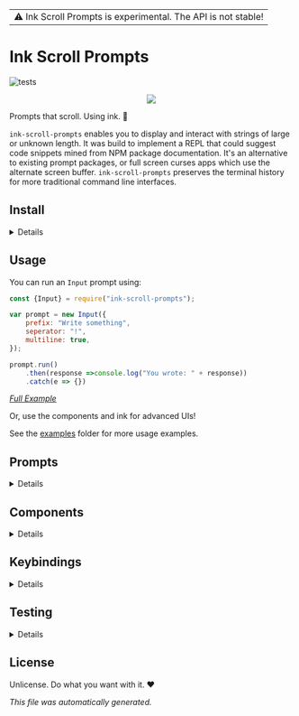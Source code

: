 <table>
<tr>
<td>
⚠️ Ink Scroll Prompts is experimental. The API is not stable!
</td>
</tr>
</table>

# Ink Scroll Prompts 

![tests](https://github.com/Brittany-Reid/ink-scroll-prompts/actions/workflows/test.yml/badge.svg)

<p align="center">
<img src="/assets/media/input.gif"/>
</p>

Prompts that scroll. Using ink. 🎉

`ink-scroll-prompts` enables you to display and interact with strings of large or unknown length. It was build to implement a REPL that could suggest code snippets mined from NPM package documentation. It's an alternative to existing prompt packages, or full screen curses apps which use the alternate screen buffer. `ink-scroll-prompts` preserves the terminal history for more traditional command line interfaces.
## Install 
<details>


The package is currently not published on NPM.

You can install it from GitHub using:

```sh
npm install --save "https://github.com/Brittany-Reid/ink-scroll-prompts.git"
```

I recommend using a specific commit using:

```
npm install --save "https://github.com/Brittany-Reid/ink-scroll-prompts.git#commit"
```
</details>

## Usage

You can run an `Input` prompt using:

```js
const {Input} = require("ink-scroll-prompts");

var prompt = new Input({
    prefix: "Write something",
    seperator: "!",
    multiline: true,
});

prompt.run()
    .then(response =>console.log("You wrote: " + response))
    .catch(e => {})
```
*[Full Example](/examples/prompts/input.js)*

Or, use the components and ink for advanced UIs!

See the [examples](/examples) folder for more usage examples.











## Prompts
<details>

### `Input`

An input prompt, extending `Prompt`. It implements a `HandledInputPrompt`.

#### Options

<details>

Accepts all `HandledInputPrompt` properties.

##### heightOffset

Default `1`. Adjust the maxHeight of the component, if you want previous terminal lines to always be visable.

</details>


### `Select`

A prompt for selecting from a list, extending `Prompt`. It implements a `SelectComponent`.

```js
const {Select} = require("ink-scroll-prompts");

async function main(){
    var prompt = new Select({
        message: "Save and exit?",
        items: ["Save and exit", "Exit without saving", "Cancel"]
    });

    var result = await prompt.run();
}
```
*[Full Example](/examples/prompts/select.js)*

#### Options

<details>

Accepts all `SelectComponent` properties.

##### message
Type : `string`

A single line message string to display above the list. This string truncates if it is too big to be displayed. Future support for multilines may be possible when ink supports a maxHeight property.

##### items
Type : `array`

An array of strings to display as options. You may also pass an array of objects with a `label` field.

##### heightOffset
Type : `number`

Default `1`. Adjust the maxHeight of the component, if you want previous terminal lines to always be visable.

</details>



</details>

## Components
<details>

### `InputPrompt`

An input prompt, which can be used to accept text input, provide completions and suggestions.

```js
ink.render(e(Inputprompt, properties));
```

#### Properties

<details>

##### initialText
Type : `string`

Set an initial input string.

##### placeholder
Type : `string`

Set a placeholder string that appears when input is empty.

##### completions
Type : `Array<string>`

Array of string completions that display inline at the end of input as you type.

##### complete
Type : `function(input : string, lastWord : string, cursor : number, completions : Array<String>) : string`

Custom complete function. Returns a string match.

##### multiline
Type : `boolean`

Allow user to insert a newline using cursorDown on last line. Default `false`.

Initial input and copy-pasted input can still include newlines.

##### disableNewLines
Type : `boolean`

If multiline is `false`, disable newlines in input. This enforces no newlines in initial input and copy pasted input. Default `false`.

##### newlineOnDown
Type : `boolean`

If multiline is `true`, disable newlines on cursor down. Useful if mapping newline to a specific key, see the [editor prompt](/examples/components/editor-prompt) example.

##### accentColor
Type : `string`

The accent colour, a string recognized by ink and chalk. Default: `cyan`.

</details>

### `HandledInputPrompt`

An `InputPrompt` that implements `ink.useInput` for you. It accepts all of `InputPrompt`'s properties. 

```js
ink.render(e(HandledInputprompt, properties));
```

#### Properties

<details>

##### useDefaultKeys
Type : `boolean`

If `HandledInputPrompt` should use the default keybindings defined at `InputPrompt.DefaultKeyBindings`. Default: `true`.

##### additionalKeys
Type : `object`

Supply custom keybindings. If `useDefaultKeys` is false, this will be the only keybindings, if true, it will only be combined with existing keys. To overwrite keybindings, set `useDefaultKeys` false, and supply a modified copy of `InputPrompt.DefaultKeyBindings` here.


</details>

### `InputBox`

And Input Box is the base component for accepting and navigating text input.
</details>

## Keybindings
<details>


While you can create your own components that handle input, each component already has a handled version with default handling.


| KeyBinding | Command | Details |
| - | - | - |
| <kbd>return</kbd> | Submit |  |
| <kbd>escape</kbd> | Cancel |  |
| <kbd>delete</kbd> | Delete Character | |
| <kbd>meta</kbd> + <kbd>delete</kbd> | Delete word | <kbd>ctrl</kbd> + <kbd>w</kbd> also works. |
| <kbd>ctrl</kbd> + <kbd>delete</kbd> | Delete line | <kbd>ctrl</kbd> + <kbd>u</kbd> also works. See [issue](https://github.com/Brittany-Reid/ink-scroll-prompts/issues/1).|
| <kbd>ctrl</kbd> + <kbd>←</kbd> | Move to line start | See [issue](https://github.com/Brittany-Reid/ink-scroll-prompts/issues/2).|
| <kbd>ctrl</kbd> + <kbd>➞</kbd> | Move to line end | See [issue](https://github.com/Brittany-Reid/ink-scroll-prompts/issues/2).|
| <kbd>meta</kbd> + <kbd>←</kbd> | Previous Word | <kbd>meta</kbd> + <kbd>b</kbd> also works. See [issue](https://github.com/Brittany-Reid/ink-scroll-prompts/issues/3). |
| <kbd>meta</kbd> + <kbd>➞</kbd> | Next word | <kbd>meta</kbd> + <kbd>f</kbd> also works. See [issue](https://github.com/Brittany-Reid/ink-scroll-prompts/issues/3). |
| <kbd>↑</kbd> | Cursor Line Up | |
| <kbd>↓</kbd> | Cursor Line Down | |

<kbd>meta</kbd> is equivalent to Alt on Windows and Option on Mac. You may need to enable the use of Option as Meta on Mac.
</details>

## Testing
<details>


This project uses mocha and nyc to test. You can run the tests using:

```sh
npm test
```

```
npm run coverage
```

To test, this project uses a non-exported patch of `ink-testing-library` available [here](/src/patch/ink-testing-library.js) that uses the neccessary fork, however, this will be removed when no longer necessary. The [test-utils](/src/test-utils.js) file also contains functions used to test components. For testing your own code, I recommend copying these files into your project.

</details>

## License

Unlicense. Do what you want with it. ❤️

 *This file was automatically generated.*